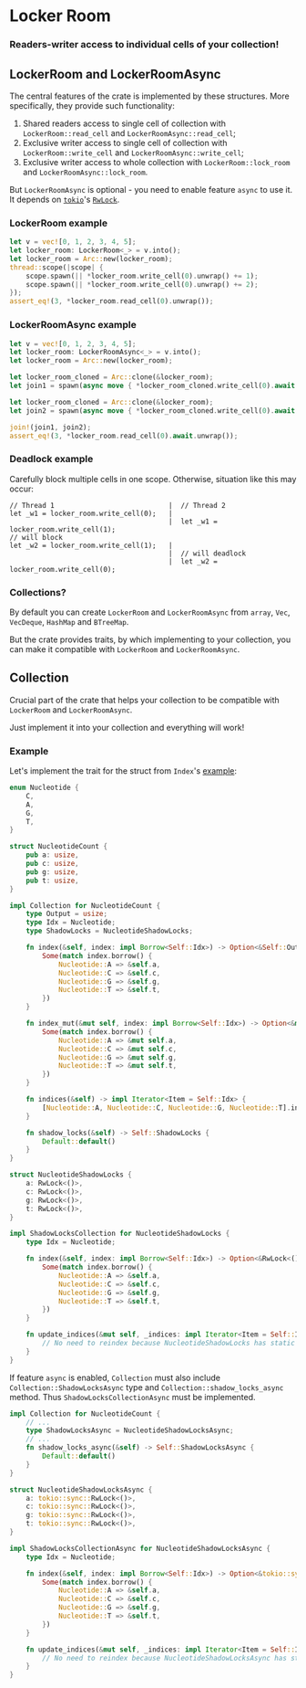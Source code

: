 # Locker Room
### Readers-writer access to individual cells of your collection!

## LockerRoom and LockerRoomAsync
The central features of the crate is implemented by these structures. More specifically, they provide such functionality:
1. Shared readers access to single cell of collection with `LockerRoom::read_cell` and `LockerRoomAsync::read_cell`;
2. Exclusive writer access to single cell of collection with `LockerRoom::write_cell` and `LockerRoomAsync::write_cell`;
3. Exclusive writer access to whole collection with `LockerRoom::lock_room` and `LockerRoomAsync::lock_room`.

But `LockerRoomAsync` is optional - you need to enable feature `async` to use it. It depends on
[`tokio`](https://docs.rs/tokio/latest/tokio/index.html)'s [`RwLock`](https://docs.rs/tokio/latest/tokio/sync/struct.RwLock.html).

### LockerRoom example
```rust
let v = vec![0, 1, 2, 3, 4, 5];
let locker_room: LockerRoom<_> = v.into();
let locker_room = Arc::new(locker_room);
thread::scope(|scope| {
    scope.spawn(|| *locker_room.write_cell(0).unwrap() += 1);
    scope.spawn(|| *locker_room.write_cell(0).unwrap() += 2);
});
assert_eq!(3, *locker_room.read_cell(0).unwrap());
```

### LockerRoomAsync example
```rust
let v = vec![0, 1, 2, 3, 4, 5];
let locker_room: LockerRoomAsync<_> = v.into();
let locker_room = Arc::new(locker_room);

let locker_room_cloned = Arc::clone(&locker_room);
let join1 = spawn(async move { *locker_room_cloned.write_cell(0).await.unwrap() += 1 });

let locker_room_cloned = Arc::clone(&locker_room);
let join2 = spawn(async move { *locker_room_cloned.write_cell(0).await.unwrap() += 2 });

join!(join1, join2);
assert_eq!(3, *locker_room.read_cell(0).await.unwrap());
```

### Deadlock example
Carefully block multiple cells in one scope. Otherwise, situation like this may occur:
```text
// Thread 1                            |  // Thread 2
let _w1 = locker_room.write_cell(0);   |
                                       |  let _w1 = locker_room.write_cell(1);
// will block
let _w2 = locker_room.write_cell(1);   |
                                       |  // will deadlock
                                       |  let _w2 = locker_room.write_cell(0);
```

### Collections?
By default you can create `LockerRoom` and `LockerRoomAsync` from `array`, `Vec`, `VecDeque`, `HashMap` and `BTreeMap`.

But the crate provides traits, by which implementing to your collection, you can make it compatible with `LockerRoom` and `LockerRoomAsync`.

## Collection
Crucial part of the crate that helps your collection to be compatible with `LockerRoom` and `LockerRoomAsync`.

Just implement it into your collection and everything will work!

### Example
Let's implement the trait for the struct from `Index`'s [example](https://doc.rust-lang.org/std/ops/trait.Index.html#examples):
```rust
enum Nucleotide {
    C,
    A,
    G,
    T,
}

struct NucleotideCount {
    pub a: usize,
    pub c: usize,
    pub g: usize,
    pub t: usize,
}

impl Collection for NucleotideCount {
    type Output = usize;
    type Idx = Nucleotide;
    type ShadowLocks = NucleotideShadowLocks;

    fn index(&self, index: impl Borrow<Self::Idx>) -> Option<&Self::Output> {
        Some(match index.borrow() {
            Nucleotide::A => &self.a,
            Nucleotide::C => &self.c,
            Nucleotide::G => &self.g,
            Nucleotide::T => &self.t,
        })
    }

    fn index_mut(&mut self, index: impl Borrow<Self::Idx>) -> Option<&mut Self::Output> {
        Some(match index.borrow() {
            Nucleotide::A => &mut self.a,
            Nucleotide::C => &mut self.c,
            Nucleotide::G => &mut self.g,
            Nucleotide::T => &mut self.t,
        })
    }

    fn indices(&self) -> impl Iterator<Item = Self::Idx> {
        [Nucleotide::A, Nucleotide::C, Nucleotide::G, Nucleotide::T].into_iter()
    }

    fn shadow_locks(&self) -> Self::ShadowLocks {
        Default::default()
    }
}

struct NucleotideShadowLocks {
    a: RwLock<()>,
    c: RwLock<()>,
    g: RwLock<()>,
    t: RwLock<()>,
}

impl ShadowLocksCollection for NucleotideShadowLocks {
    type Idx = Nucleotide;

    fn index(&self, index: impl Borrow<Self::Idx>) -> Option<&RwLock<()>> {
        Some(match index.borrow() {
            Nucleotide::A => &self.a,
            Nucleotide::C => &self.c,
            Nucleotide::G => &self.g,
            Nucleotide::T => &self.t,
        })
    }

    fn update_indices(&mut self, _indices: impl Iterator<Item = Self::Idx>) {
        // No need to reindex because NucleotideShadowLocks has static structure.
    }
}
```

If feature `async` is enabled, `Collection` must also include `Collection::ShadowLocksAsync` type and `Collection::shadow_locks_async` method. 
Thus `ShadowLocksCollectionAsync` must be implemented.
```rust
impl Collection for NucleotideCount {
    // ...
    type ShadowLocksAsync = NucleotideShadowLocksAsync;
    // ...
    fn shadow_locks_async(&self) -> Self::ShadowLocksAsync {
        Default::default()
    }
}

struct NucleotideShadowLocksAsync {
    a: tokio::sync::RwLock<()>,
    c: tokio::sync::RwLock<()>,
    g: tokio::sync::RwLock<()>,
    t: tokio::sync::RwLock<()>,
}

impl ShadowLocksCollectionAsync for NucleotideShadowLocksAsync {
    type Idx = Nucleotide;

    fn index(&self, index: impl Borrow<Self::Idx>) -> Option<&tokio::sync::RwLock<()>> {
        Some(match index.borrow() {
            Nucleotide::A => &self.a,
            Nucleotide::C => &self.c,
            Nucleotide::G => &self.g,
            Nucleotide::T => &self.t,
        })
    }

    fn update_indices(&mut self, _indices: impl Iterator<Item = Self::Idx>) {
        // No need to reindex because NucleotideShadowLocksAsync has static structure.
    }
}
```